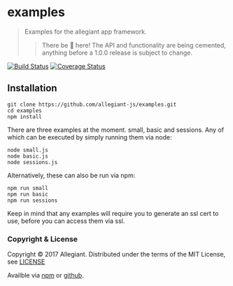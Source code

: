 # examples

> Examples for the allegiant app framework.
>> There be 🐲 here! The API and functionality are being cemented, anything before a 1.0.0 release is subject to change.

[![Build Status](https://travis-ci.org/allegiant-js/examples.svg?branch=master)](https://travis-ci.org/allegiant-js/examples.svg?branch=master)
[![Coverage Status](https://coveralls.io/repos/github/allegiant-js/examples/badge.svg?branch=master)](https://coveralls.io/github/allegiant-js/examples?branch=master)

## Installation

```
git clone https://github.com/allegiant-js/examples.git
cd examples
npm install
```

There are three examples at the moment. small, basic and sessions. Any of which can be executed by simply running them via node:

```
node small.js
node basic.js
node sessions.js
```

Alternatively, these can also be run via npm:
```
npm run small
npm run basic
npm run sessions
```

Keep in mind that any examples will require you to generate an ssl cert to use, before you can access them via ssl.

### Copyright & License

Copyright &copy; 2017 Allegiant. Distributed under the terms of the MIT License, see [LICENSE](https://github.com/allegiant-js/examples/blob/master/LICENSE)

Availble via [npm](https://www.npmjs.com/package/@allegiant/examples) or [github](https://github.com/allegiant-js/examples).
